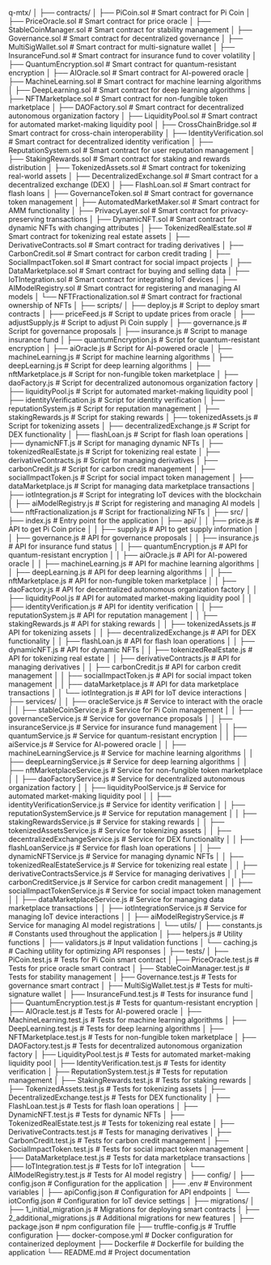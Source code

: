 q-mtx/
│
├── contracts/
│   ├── PiCoin.sol                 # Smart contract for Pi Coin
│   ├── PriceOracle.sol             # Smart contract for price oracle
│   ├── StableCoinManager.sol      # Smart contract for stability management
│   ├── Governance.sol              # Smart contract for decentralized governance
│   ├── MultiSigWallet.sol          # Smart contract for multi-signature wallet
│   ├── InsuranceFund.sol           # Smart contract for insurance fund to cover volatility
│   ├── QuantumEncryption.sol       # Smart contract for quantum-resistant encryption
│   ├── AIOracle.sol                # Smart contract for AI-powered oracle
│   ├── MachineLearning.sol         # Smart contract for machine learning algorithms
│   ├── DeepLearning.sol            # Smart contract for deep learning algorithms
│   ├── NFTMarketplace.sol          # Smart contract for non-fungible token marketplace
│   ├── DAOFactory.sol              # Smart contract for decentralized autonomous organization factory
│   ├── LiquidityPool.sol           # Smart contract for automated market-making liquidity pool
│   ├── CrossChainBridge.sol        # Smart contract for cross-chain interoperability
│   ├── IdentityVerification.sol     # Smart contract for decentralized identity verification
│   ├── ReputationSystem.sol        # Smart contract for user reputation management
│   ├── StakingRewards.sol          # Smart contract for staking and rewards distribution
│   ├── TokenizedAssets.sol         # Smart contract for tokenizing real-world assets
│   ├── DecentralizedExchange.sol   # Smart contract for a decentralized exchange (DEX)
│   ├── FlashLoan.sol               # Smart contract for flash loans
│   ├── GovernanceToken.sol          # Smart contract for governance token management
│   ├── AutomatedMarketMaker.sol    # Smart contract for AMM functionality
│   ├── PrivacyLayer.sol            # Smart contract for privacy-preserving transactions
│   ├── DynamicNFT.sol              # Smart contract for dynamic NFTs with changing attributes
│   ├── TokenizedRealEstate.sol     # Smart contract for tokenizing real estate assets
│   ├── DerivativeContracts.sol     # Smart contract for trading derivatives
│   ├── CarbonCredit.sol            # Smart contract for carbon credit trading
│   ├── SocialImpactToken.sol       # Smart contract for social impact projects
│   ├── DataMarketplace.sol          # Smart contract for buying and selling data
│   ├── IoTIntegration.sol          # Smart contract for integrating IoT devices
│   ├── AIModelRegistry.sol         # Smart contract for registering and managing AI models
│   └── NFTFractionalization.sol    # Smart contract for fractional ownership of NFTs
│
├── scripts/
│   ├── deploy.js                  # Script to deploy smart contracts
│   ├── priceFeed.js               # Script to update prices from oracle
│   ├── adjustSupply.js            # Script to adjust Pi Coin supply
│   ├── governance.js               # Script for governance proposals
│   ├── insurance.js                # Script to manage insurance fund
│   ├── quantumEncryption.js        # Script for quantum-resistant encryption
│   ├── aiOracle.js                 # Script for AI-powered oracle
│   ├── machineLearning.js          # Script for machine learning algorithms
│   ├── deepLearning.js             # Script for deep learning algorithms
│   ├── nftMarketplace.js           # Script for non-fungible token marketplace
│   ├── daoFactory.js               # Script for decentralized autonomous organization factory
│   ├── liquidityPool.js            # Script for automated market-making liquidity pool
│   ├── identityVerification.js      # Script for identity verification
│   ├── reputationSystem.js         # Script for reputation management
│   ├── stakingRewards.js           # Script for staking rewards
│   ├── tokenizedAssets.js          # Script for tokenizing assets
│   ├── decentralizedExchange.js     # Script for DEX functionality
│   ├── flashLoan.js                # Script for flash loan operations
│   ├── dynamicNFT.js               # Script for managing dynamic NFTs
│   ├── tokenizedRealEstate.js      # Script for tokenizing real estate
│   ├── derivativeContracts.js      # Script for managing derivatives
│   ├── carbonCredit.js             # Script for carbon credit management
│   ├── socialImpactToken.js        # Script for social impact token management
│   ├── dataMarketplace.js           # Script for managing data marketplace transactions
│   ├── iotIntegration.js            # Script for integrating IoT devices with the blockchain
│   ├── aiModelRegistry.js           # Script for registering and managing AI models
│   └── nftFractionalization.js      # Script for fractionalizing NFTs
│
├── src/
│   ├── index.js                   # Entry point for the application
│   ├── api/
│   │   ├── price.js               # API to get Pi Coin price
│   │   ├── supply.js              # API to get supply information
│   │   ├── governance.js           # API for governance proposals
│   │   ├── insurance.js            # API for insurance fund status
│   │   ├── quantumEncryption.js    # API for quantum-resistant encryption
│   │   ├── aiOracle.js             # API for AI-powered oracle
│   │   ├── machineLearning.js      # API for machine learning algorithms
│   │   ├── deepLearning.js         # API for deep learning algorithms
│   │   ├── nftMarketplace.js       # API for non-fungible token marketplace
│   │   ├── daoFactory.js           # API for decentralized autonomous organization factory
│   │   ├── liquidityPool.js        # API for automated market-making liquidity pool
│   │   ├── identityVerification.js  # API for identity verification
│   │   ├── reputationSystem.js     # API for reputation management
│   │   ├── stakingRewards.js       # API for staking rewards
│   │   ├── tokenizedAssets.js      # API for tokenizing assets
│   │   ├── decentralizedExchange.js # API for DEX functionality
│   │   ├── flashLoan.js            # API for flash loan operations
│   │   ├── dynamicNFT.js           # API for dynamic NFTs
│   │   ├── tokenizedRealEstate.js  # API for tokenizing real estate
│   │   ├── derivativeContracts.js   # API for managing derivatives
│   │   ├── carbonCredit.js         # API for carbon credit management
│   │   ├── socialImpactToken.js    # API for social impact token management
│   │   ├── dataMarketplace.js       # API for data marketplace transactions
│   │   └── iotIntegration.js        # API for IoT device interactions
│   ├── services/
│   │   ├── oracleService.js        # Service to interact with the oracle
│   │   ├── stableCoinService.js    # Service for Pi Coin management
│   │   ├── governanceService.js     # Service for governance proposals
│   │   ├── insuranceService.js      # Service for insurance fund management
│   │   ├── quantumService.js       # Service for quantum-resistant encryption
│   │   ├── aiService.js            # Service for AI-powered oracle
│   │   ├── machineLearningService.js # Service for machine learning algorithms
│   │   ├── deepLearningService.js  # Service for deep learning algorithms
│   │   ├── nftMarketplaceService.js # Service for non-fungible token marketplace
│   │   ├── daoFactoryService.js     # Service for decentralized autonomous organization factory
│   │   ├── liquidityPoolService.js  # Service for automated market-making liquidity pool
│   │   ├── identityVerificationService.js # Service for identity verification
│   │   ├── reputationSystemService.js # Service for reputation management
│   │   ├── stakingRewardsService.js # Service for staking rewards
│   │   ├── tokenizedAssetsService.js # Service for tokenizing assets
│   │   ├── decentralizedExchangeService.js # Service for DEX functionality
│   │   ├── flashLoanService.js      # Service for flash loan operations
│   │   ├── dynamicNFTService.js     # Service for managing dynamic NFTs
│   │   ├── tokenizedRealEstateService.js # Service for tokenizing real estate
│   │   ├── derivativeContractsService.js # Service for managing derivatives
│   │   ├── carbonCreditService.js   # Service for carbon credit management
│   │   ├── socialImpactTokenService.js # Service for social impact token management
│   │   ├── dataMarketplaceService.js # Service for managing data marketplace transactions
│   │   ├── iotIntegrationService.js # Service for managing IoT device interactions
│   │   ├── aiModelRegistryService.js # Service for managing AI model registrations
│   └── utils/
│       ├── constants.js            # Constants used throughout the application
│       ├── helpers.js              # Utility functions
│       ├── validators.js           # Input validation functions
│       └── caching.js              # Caching utility for optimizing API responses
│
├── tests/
│   ├── PiCoin.test.js             # Tests for Pi Coin smart contract
│   ├── PriceOracle.test.js         # Tests for price oracle smart contract
│   ├── StableCoinManager.test.js    # Tests for stability management
│   ├── Governance.test.js           # Tests for governance smart contract
│   ├── MultiSigWallet.test.js       # Tests for multi-signature wallet
│   ├── InsuranceFund.test.js        # Tests for insurance fund
│   ├── QuantumEncryption.test.js    # Tests for quantum-resistant encryption
│   ├── AIOracle.test.js             # Tests for AI-powered oracle
│   ├── MachineLearning.test.js      # Tests for machine learning algorithms
│   ├── DeepLearning.test.js         # Tests for deep learning algorithms
│   ├── NFTMarketplace.test.js       # Tests for non-fungible token marketplace
│   ├── DAOFactory.test.js           # Tests for decentralized autonomous organization factory
│   ├── LiquidityPool.test.js        # Tests for automated market-making liquidity pool
│   ├── IdentityVerification.test.js  # Tests for identity verification
│   ├── ReputationSystem.test.js     # Tests for reputation management
│   ├── StakingRewards.test.js       # Tests for staking rewards
│   ├── TokenizedAssets.test.js      # Tests for tokenizing assets
│   ├── DecentralizedExchange.test.js # Tests for DEX functionality
│   ├── FlashLoan.test.js            # Tests for flash loan operations
│   ├── DynamicNFT.test.js           # Tests for dynamic NFTs
│   ├── TokenizedRealEstate.test.js  # Tests for tokenizing real estate
│   ├── DerivativeContracts.test.js   # Tests for managing derivatives
│   ├── CarbonCredit.test.js         # Tests for carbon credit management
│   ├── SocialImpactToken.test.js    # Tests for social impact token management
│   ├── DataMarketplace.test.js       # Tests for data marketplace transactions
│   ├── IoTIntegration.test.js       # Tests for IoT integration
│   └── AIModelRegistry.test.js      # Tests for AI model registry
│
├── config/
│   ├── config.json                 # Configuration for the application
│   ├── .env                        # Environment variables
│   ├── apiConfig.json              # Configuration for API endpoints
│   └── iotConfig.json              # Configuration for IoT device settings
│
├── migrations/
│   ├── 1_initial_migration.js      # Migrations for deploying smart contracts
│   ├── 2_additional_migrations.js   # Additional migrations for new features
│
├── package.json                    # npm configuration file
├── truffle-config.js               # Truffle configuration
├── docker-compose.yml              # Docker configuration for containerized deployment
├── Dockerfile                      # Dockerfile for building the application
└── README.md                       # Project documentation
